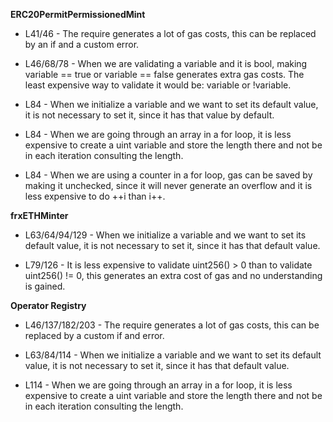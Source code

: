 **ERC20PermitPermissionedMint**
- L41/46 - The require generates a lot of gas costs, this can be replaced by an if and a custom error.

- L46/68/78 - When we are validating a variable and it is bool, making variable == true or variable == false generates extra gas costs. The least expensive way to validate it would be: variable or !variable.

- L84 - When we initialize a variable and we want to set its default value, it is not necessary to set it, since it has that value by default.

- L84 - When we are going through an array in a for loop, it is less expensive to create a uint variable and store the length there and not be in each iteration consulting the length.

- L84 - When we are using a counter in a for loop, gas can be saved by making it unchecked, since it will never generate an overflow and it is less expensive to do ++i than i++.

**frxETHMinter**
- L63/64/94/129 - When we initialize a variable and we want to set its default value, it is not necessary to set it, since it has that default value.

- L79/126 - It is less expensive to validate uint256() > 0 than to validate uint256() != 0, this generates an extra cost of gas and no understanding is gained.


**Operator Registry**
- L46/137/182/203 - The require generates a lot of gas costs, this can be replaced by a custom if and error.

- L63/84/114 - When we initialize a variable and we want to set its default value, it is not necessary to set it, since it has that default value.

- L114 - When we are going through an array in a for loop, it is less expensive to create a uint variable and store the length there and not be in each iteration consulting the length.
